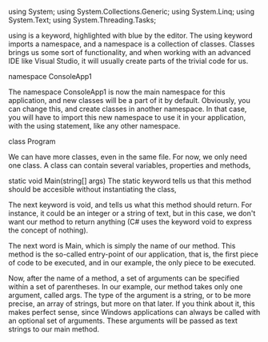 

using System;
using System.Collections.Generic;
using System.Linq;
using System.Text;
using System.Threading.Tasks;

using is a keyword, highlighted with blue by the editor. 
The using keyword imports a namespace, and a namespace is a collection of classes. 
Classes brings us some sort of functionality, and when working with an advanced IDE like Visual Studio,
it will usually create parts of the trivial code for us.


namespace ConsoleApp1

The namespace ConsoleApp1 is now the main namespace for this application, and new classes will be a part of it by default. 
Obviously, you can change this, and create classes in another namespace. 
In that case, you will have to import this new namespace to use it in your application, with the using statement, like any other namespace.


class Program

We can have more classes, even in the same file. 
For now, we only need one class.
A class can contain several variables, properties and methods,

static void Main(string[] args)
The static keyword tells us that this method should be accesible without instantiating the class,

The next keyword is void, and tells us what this method should return. 
For instance, it could be an integer or a string of text, but in this case, we don't want our method to return anything 
(C# uses the keyword void to express the concept of nothing).

The next word is Main, which is simply the name of our method. 
This method is the so-called entry-point of our application, that is, the first piece of code to be executed, and in our example, the only piece to be executed.

Now, after the name of a method, a set of arguments can be specified within a set of parentheses. 
In our example, our method takes only one argument, called args. 
The type of the argument is a string, or to be more precise, an array of strings, but more on that later. 
If you think about it, this makes perfect sense, since Windows applications can always be called with an optional set of arguments.
 These arguments will be passed as text strings to our main method.